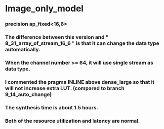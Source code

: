 # Image_only_model
### precision ap_fixed<16,6>
### The difference between this version and " 8_31_array_of_stream_16_6 " is that it can change the data type automatically.
### When the channel number >= 64, it will use single stream as data type.
### I commented the pragma INLINE above dense_large so that it will not increase extra LUT. (compared to branch 9_14_auto_change)
### The synthesis time is about 1.5 hours.
### Both of the resource utilization and latency are normal.

